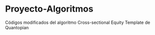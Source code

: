 # Proyecto-Algoritmos
Códigos modificados del algoritmo Cross-sectional Equity Template de Quantopian
